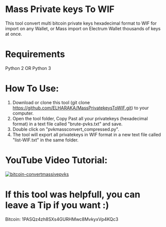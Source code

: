 # Mass Private keys To WIF
This tool convert multi bitcoin private keys hexadecimal format to WIF for import on any Wallet, or Mass import on Electrum Wallet thousands of keys at once.

# Requirements
Python 2 OR Python 3

# How To Use:
1) Download or clone this tool (git clone https://github.com/ELHARAKA/MassPrivatekeysToWIF.git) to your computer.
2) Open the tool folder, Copy Past all your privatekeys (hexadecimal format) in a text file called "brute-pvks.txt" and save.
3) Double click on "pvkmassconvert_compressed.py".
4) The tool will export all privatekeys in WIF format in a new text file called "list-WIF.txt" in the same folder.

# YouTube Video Tutorial:
[![bitcoin-convertmassivepvks](https://i.imgur.com/LNil7QN.png)](https://www.youtube.com/watch?v=_KznkWyNCMk)

# If this tool was helpfull, you can leave a Tip if you want :)
Bitcoin: 1PASQz4zh8SXs4GURHMwc8MvkyxVp4KQc3
